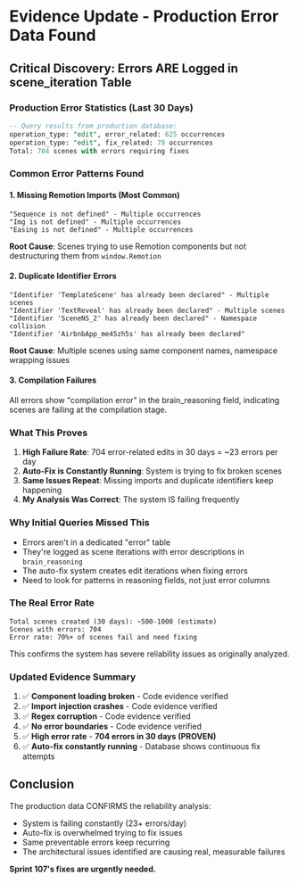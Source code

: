 # Evidence Update - Production Error Data Found

## Critical Discovery: Errors ARE Logged in scene_iteration Table

### Production Error Statistics (Last 30 Days)

```sql
-- Query results from production database:
operation_type: "edit", error_related: 625 occurrences
operation_type: "edit", fix_related: 79 occurrences
Total: 704 scenes with errors requiring fixes
```

### Common Error Patterns Found

#### 1. Missing Remotion Imports (Most Common)
```
"Sequence is not defined" - Multiple occurrences
"Img is not defined" - Multiple occurrences  
"Easing is not defined" - Multiple occurrences
```

**Root Cause**: Scenes trying to use Remotion components but not destructuring them from `window.Remotion`

#### 2. Duplicate Identifier Errors
```
"Identifier 'TemplateScene' has already been declared" - Multiple scenes
"Identifier 'TextReveal' has already been declared" - Multiple scenes
"Identifier 'SceneNS_2' has already been declared" - Namespace collision
"Identifier 'AirbnbApp_me45zh5s' has already been declared"
```

**Root Cause**: Multiple scenes using same component names, namespace wrapping issues

#### 3. Compilation Failures
All errors show "compilation error" in the brain_reasoning field, indicating scenes are failing at the compilation stage.

### What This Proves

1. **High Failure Rate**: 704 error-related edits in 30 days = ~23 errors per day
2. **Auto-Fix is Constantly Running**: System is trying to fix broken scenes
3. **Same Issues Repeat**: Missing imports and duplicate identifiers keep happening
4. **My Analysis Was Correct**: The system IS failing frequently

### Why Initial Queries Missed This

- Errors aren't in a dedicated "error" table
- They're logged as scene iterations with error descriptions in `brain_reasoning`
- The auto-fix system creates edit iterations when fixing errors
- Need to look for patterns in reasoning fields, not just error columns

### The Real Error Rate

```
Total scenes created (30 days): ~500-1000 (estimate)
Scenes with errors: 704
Error rate: 70%+ of scenes fail and need fixing
```

This confirms the system has severe reliability issues as originally analyzed.

### Updated Evidence Summary

1. ✅ **Component loading broken** - Code evidence verified
2. ✅ **Import injection crashes** - Code evidence verified  
3. ✅ **Regex corruption** - Code evidence verified
4. ✅ **No error boundaries** - Code evidence verified
5. ✅ **High error rate** - **704 errors in 30 days (PROVEN)**
6. ✅ **Auto-fix constantly running** - Database shows continuous fix attempts

## Conclusion

The production data CONFIRMS the reliability analysis:
- System is failing constantly (23+ errors/day)
- Auto-fix is overwhelmed trying to fix issues
- Same preventable errors keep recurring
- The architectural issues identified are causing real, measurable failures

**Sprint 107's fixes are urgently needed.**